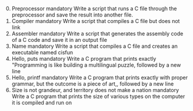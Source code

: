 0. Preprocessor
mandatory
Write a script that runs a C file through the preprocessor and save the result into another file.
1. Compiler
mandatory
Write a script that compiles a C file but does not link
2. Assembler
mandatory
Write a script that generates the assembly code of a C code and save it in an output file
3. Name
mandatory
Write a script that compiles a C file and creates an executable named cisfun
4. Hello, puts
mandatory
Write a C program that prints exactly "Programming is like building a multilingual puzzle, followed by a new line
5. Hello, printf
mandatory
Write a C program that prints exactly with proper grammar, but the outcome is a piece of art,, followed by a new line
6. Size is not grandeur, and territory does not make a nation
mandatory
Write a C program that prints the size of various types on the computer it is compiled and run on

